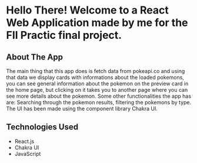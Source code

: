 # Hello There! Welcome to a React Web Application made by me for the FII Practic final project.

## About The App

The main thing that this app does is fetch data from pokeapi.co and using that data we display cards with informations about the loaded pokemons, you can see general information about the pokemon on the preview card in the home page, but clicking on it takes you to another page where you can see more details about the pokemon. Some other functionalities the app has are: Searching through the pokemon results, filtering the pokemons by type. The UI has been made using the component library Chakra UI.

## Technologies Used

- React.js
- Chakra UI
- JavaScript
